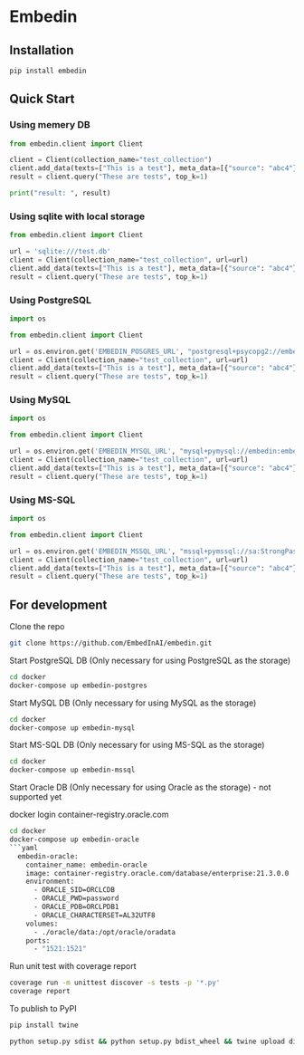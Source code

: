 # Embedin

## Installation
```bash
pip install embedin
```

## Quick Start
### Using memery DB
```python
from embedin.client import Client

client = Client(collection_name="test_collection")
client.add_data(texts=["This is a test"], meta_data=[{"source": "abc4"}])
result = client.query("These are tests", top_k=1)

print("result: ", result)
```

### Using sqlite with local storage
```python
from embedin.client import Client

url = 'sqlite:///test.db'
client = Client(collection_name="test_collection", url=url)
client.add_data(texts=["This is a test"], meta_data=[{"source": "abc4"}])
result = client.query("These are tests", top_k=1)
```

### Using PostgreSQL
```python
import os

from embedin.client import Client

url = os.environ.get('EMBEDIN_POSGRES_URL', "postgresql+psycopg2://embedin:embedin@localhost/embedin_db")
client = Client(collection_name="test_collection", url=url)
client.add_data(texts=["This is a test"], meta_data=[{"source": "abc4"}])
result = client.query("These are tests", top_k=1)
```

### Using MySQL
```python
import os

from embedin.client import Client

url = os.environ.get('EMBEDIN_MYSQL_URL', "mysql+pymysql://embedin:embedin@localhost/embedin_db")
client = Client(collection_name="test_collection", url=url)
client.add_data(texts=["This is a test"], meta_data=[{"source": "abc4"}])
result = client.query("These are tests", top_k=1)
```

### Using MS-SQL
```python
import os

from embedin.client import Client

url = os.environ.get('EMBEDIN_MSSQL_URL', "mssql+pymssql://sa:StrongPassword123@localhost/tempdb")
client = Client(collection_name="test_collection", url=url)
client.add_data(texts=["This is a test"], meta_data=[{"source": "abc4"}])
result = client.query("These are tests", top_k=1)
```

## For development

Clone the repo
```bash
git clone https://github.com/EmbedInAI/embedin.git
```

Start PostgreSQL DB (Only necessary for using PostgreSQL as the storage)
```bash
cd docker
docker-compose up embedin-postgres
```

Start MySQL DB (Only necessary for using MySQL as the storage)
```bash
cd docker
docker-compose up embedin-mysql
```

Start MS-SQL DB (Only necessary for using MS-SQL as the storage)
```bash
cd docker
docker-compose up embedin-mssql
```

Start Oracle DB (Only necessary for using Oracle as the storage) - not supported yet

docker login container-registry.oracle.com
```bash
cd docker
docker-compose up embedin-oracle
```yaml
  embedin-oracle:
    container_name: embedin-oracle
    image: container-registry.oracle.com/database/enterprise:21.3.0.0
    environment:
      - ORACLE_SID=ORCLCDB
      - ORACLE_PWD=password
      - ORACLE_PDB=ORCLPDB1
      - ORACLE_CHARACTERSET=AL32UTF8
    volumes:
      - ./oracle/data:/opt/oracle/oradata
    ports:
      - "1521:1521"
```

Run unit test with coverage report
```bash
coverage run -m unittest discover -s tests -p '*.py'
coverage report
```

To publish to PyPI
```bash
pip install twine
```

```bash
python setup.py sdist && python setup.py bdist_wheel && twine upload dist/*
```